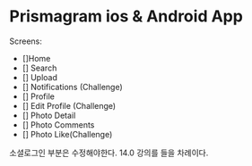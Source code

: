 # Prismagram ios & Android App

Screens:
- []Home
- [] Search
- [] Upload
- [] Notifications (Challenge)
- [] Profile
- [] Edit Profile (Challenge)
- [] Photo Detail
- [] Photo Comments
- [] Photo Like(Challenge)

소셜로그인 부분은 수정해야한다.
14.0 강의를 들을 차례이다.
